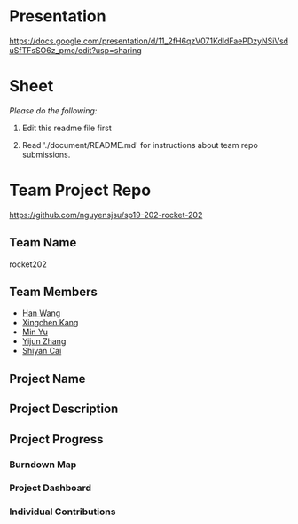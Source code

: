 
# Presentation
https://docs.google.com/presentation/d/11_2fH6qzV071KdldFaePDzyNSiVsduSfTFsSO6z_pmc/edit?usp=sharing

# Sheet



*Please do the following:*

1. Edit this readme file first

2. Read './document/README.md' for instructions about team repo submissions.


# Team Project Repo 
https://github.com/nguyensjsu/sp19-202-rocket-202
## Team Name
rocket202
## Team Members

* [Han Wang](url_to_your_github_repo)
* [Xingchen Kang](url_to_your_github_repo)
* [Min Yu](url_to_your_github_repo)
* [Yijun Zhang](url_to_your_github_repo)
* [Shiyan Cai](url_to_your_github_repo)
## Project Name

## Project Description

## Project Progress

### Burndown Map

### Project Dashboard

### Individual Contributions
